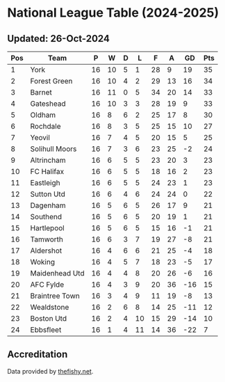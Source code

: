# National League Table (2024-2025)
## Updated: 26-Oct-2024

| Pos | Team | P | W | D | L | F | A | GD | Pts |
| --- | --- | --- | --- | --- | --- | --- | --- | --- | --- |
| 1 | York | 16 | 10 | 5 | 1 | 28 | 9 | 19 | 35 |
| 2 | Forest Green | 16 | 10 | 4 | 2 | 29 | 13 | 16 | 34 |
| 3 | Barnet | 16 | 11 | 0 | 5 | 34 | 20 | 14 | 33 |
| 4 | Gateshead | 16 | 10 | 3 | 3 | 28 | 19 | 9 | 33 |
| 5 | Oldham | 16 | 8 | 6 | 2 | 25 | 17 | 8 | 30 |
| 6 | Rochdale | 16 | 8 | 3 | 5 | 25 | 15 | 10 | 27 |
| 7 | Yeovil | 16 | 7 | 4 | 5 | 20 | 15 | 5 | 25 |
| 8 | Solihull Moors | 16 | 7 | 3 | 6 | 23 | 25 | -2 | 24 |
| 9 | Altrincham | 16 | 6 | 5 | 5 | 23 | 20 | 3 | 23 |
| 10 | FC Halifax | 16 | 6 | 5 | 5 | 18 | 16 | 2 | 23 |
| 11 | Eastleigh | 16 | 6 | 5 | 5 | 24 | 23 | 1 | 23 |
| 12 | Sutton Utd | 16 | 6 | 4 | 6 | 24 | 24 | 0 | 22 |
| 13 | Dagenham | 16 | 5 | 6 | 5 | 26 | 17 | 9 | 21 |
| 14 | Southend | 16 | 5 | 6 | 5 | 20 | 19 | 1 | 21 |
| 15 | Hartlepool | 16 | 5 | 6 | 5 | 15 | 16 | -1 | 21 |
| 16 | Tamworth | 16 | 6 | 3 | 7 | 19 | 27 | -8 | 21 |
| 17 | Aldershot | 16 | 4 | 6 | 6 | 21 | 25 | -4 | 18 |
| 18 | Woking | 16 | 4 | 5 | 7 | 18 | 23 | -5 | 17 |
| 19 | Maidenhead Utd | 16 | 4 | 4 | 8 | 20 | 26 | -6 | 16 |
| 20 | AFC Fylde | 16 | 4 | 3 | 9 | 20 | 36 | -16 | 15 |
| 21 | Braintree Town | 16 | 3 | 4 | 9 | 11 | 19 | -8 | 13 |
| 22 | Wealdstone | 16 | 2 | 6 | 8 | 14 | 25 | -11 | 12 |
| 23 | Boston Utd | 16 | 2 | 4 | 10 | 15 | 29 | -14 | 10 |
| 24 | Ebbsfleet | 16 | 1 | 4 | 11 | 14 | 36 | -22 | 7 |

## Accreditation 

Data provided by [thefishy.net](https://www.thefishy.net/).